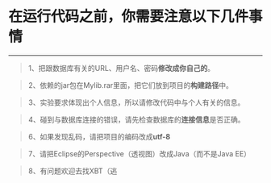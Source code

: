 # 在运行代码之前，你需要注意以下几件事情

---

> 1、把跟数据库有关的URL、用户名、密码**修改成你自己的**。

> 2、依赖的jar包在Mylib.rar里面，把它们放到项目的**构建路径**中。

> 3、实验要求体现出个人信息，所以请修改代码中与个人有关的信息。

> 4、碰到与数据库连接的错误，请先检查数据库的**连接信息**是否正确。

> 6、如果发现乱码，请把项目的编码改成**utf-8**

> 7、请把Eclipse的Perspective（透视图）改成Java（而不是Java EE）

> 8、有问题欢迎去找XBT（逃
